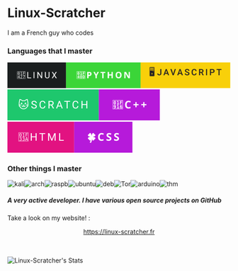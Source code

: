 
# Linux-Scratcher
I am a French guy who codes
### Languages ​​that I master
 ![](image.svg)![](truc.svg)![](huh.svg)

 ### Other things I master
![kali](https://img.shields.io/badge/Kali_Linux-557C94?style=for-the-badge&logo=kali-linux&logoColor=white)![arch](https://img.shields.io/badge/Arch_Linux-1793D1?style=for-the-badge&logo=arch-linux&logoColor=white)![raspb](https://img.shields.io/badge/Raspberry%20Pi-A22846?style=for-the-badge&logo=Raspberry%20Pi&logoColor=white)![ubuntu](https://img.shields.io/badge/Ubuntu-E95420?style=for-the-badge&logo=ubuntu&logoColor=white)![deb](https://img.shields.io/badge/Debian-A81D33?style=for-the-badge&logo=debian&logoColor=white)![Tor](https://img.shields.io/badge/Tor-7D4698?style=for-the-badge&logo=Tor-Browser&logoColor=white)![arduino](https://img.shields.io/badge/Arduino-00979D?style=for-the-badge&logo=Arduino&logoColor=white)![thm](https://img.shields.io/badge/TryHackMe-212C42?style=for-the-badge&logo=TryHackMe&logoColor=white)


<!--![Scratch logo S](https://github.com/Linux-Scratcher/Linux-Scratcher/assets/122288570/2eab72c7-9410-4f7f-821a-e7eda042f575)-->

<h5>A very active developer. I have various open source projects on GitHub</h5></h5>






Take a look on my website! :
 <center>
   <a href="https://linux-scratcher.fr" class="name">https://linux-scratcher.fr</a></h5>

  
   </div>
</center><br><br>


![Linux-Scratcher's Stats](https://github-readme-stats.vercel.app/api?username=Linux-Scratcher&theme=jolly&show_icons=true&hide_border=true&count_private=true)
